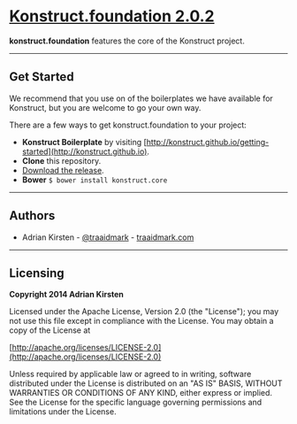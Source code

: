 [Konstruct.foundation 2.0.2](http://konstruct.github.io)
=============

**konstruct.foundation** features the core of the Konstruct project. 

<hr />

## Get Started

We recommend that you use on of the boilerplates we have available for Konstruct, but you are welcome to go your own way.

There are a few ways to get konstruct.foundation to your project:

- **Konstruct Boilerplate** by visiting [http://konstruct.github.io/getting-started](http://konstruct.github.io).
- **Clone** this repository.
- [Download the release](https://github.com/konstruct/konstruct.foundation/archive/master.zip).
- **Bower** `$ bower install konstruct.core`

<hr />

## Authors

* Adrian Kirsten - [@traaidmark](https://twitter.com/traaidmark) - [traaidmark.com](http://www.traaidmark.com)

<hr />

## Licensing

**Copyright 2014 Adrian Kirsten**

Licensed under the Apache License, Version 2.0 (the "License"); you may not use this file except in compliance with the License. You may obtain a copy of the License at

[http://apache.org/licenses/LICENSE-2.0](http://apache.org/licenses/LICENSE-2.0)

Unless required by applicable law or agreed to in writing, software distributed under the License is distributed on an "AS IS" BASIS, WITHOUT WARRANTIES OR CONDITIONS OF ANY KIND, either express or implied. See the License for the specific language governing permissions and limitations under the License.
